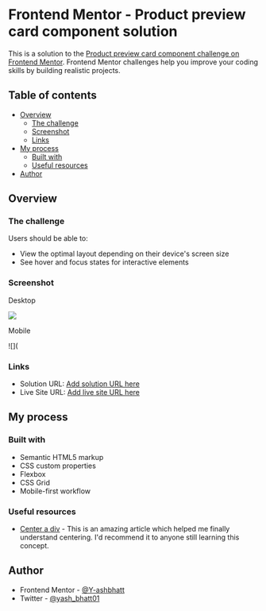 # Frontend Mentor - Product preview card component solution

This is a solution to the [Product preview card component challenge on Frontend Mentor](https://www.frontendmentor.io/challenges/product-preview-card-component-GO7UmttRfa). Frontend Mentor challenges help you improve your coding skills by building realistic projects. 

## Table of contents

- [Overview](#overview)
  - [The challenge](#the-challenge)
  - [Screenshot](#screenshot)
  - [Links](#links)
- [My process](#my-process)
  - [Built with](#built-with)
  - [Useful resources](#useful-resources)
- [Author](#author)




## Overview

### The challenge

Users should be able to:

- View the optimal layout depending on their device's screen size
- See hover and focus states for interactive elements

### Screenshot

Desktop

![](./screenshot.jpg)

Mobile

![](


### Links

- Solution URL: [Add solution URL here](https://your-solution-url.com)
- Live Site URL: [Add live site URL here](https://your-live-site-url.com)

## My process

### Built with

- Semantic HTML5 markup
- CSS custom properties
- Flexbox
- CSS Grid
- Mobile-first workflow


### Useful resources


- [Center a div](https://www.joshwcomeau.com/css/center-a-div/) - This is an amazing article which helped me finally understand centering. I'd recommend it to anyone still learning this concept.


## Author

- Frontend Mentor - [@Y-ashbhatt](https://www.frontendmentor.io/profile/Y-ashbhatt)
- Twitter - [@yash_bhatt01](https://x.com/yash_bhatt01)



